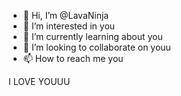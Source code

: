 - 👋 Hi, I’m @LavaNinja
- 👀 I’m interested in you
- 🌱 I’m currently learning about you
- 💞️ I’m looking to collaborate on youu
- 📫 How to reach me you

<!---
LavaNinja/LavaNinja is a ✨ special ✨ repository because its `README.md` (this file) appears on your GitHub profile.
You can click the Preview link to take a look at your changes.
--->
I LOVE YOUUU
